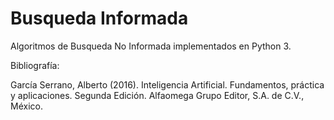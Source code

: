# Busqueda Informada
Algoritmos de Busqueda No Informada implementados en Python 3.

Bibliografía:

García Serrano, Alberto (2016). Inteligencia Artificial. Fundamentos, práctica y aplicaciones. Segunda Edición. Alfaomega Grupo Editor, S.A. de C.V., México.
